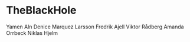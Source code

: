 # TheBlackHole

Yamen Aln
Denice Marquez Larsson
Fredrik Ajell
Viktor Rådberg
Amanda Orrbeck
Niklas Hjelm